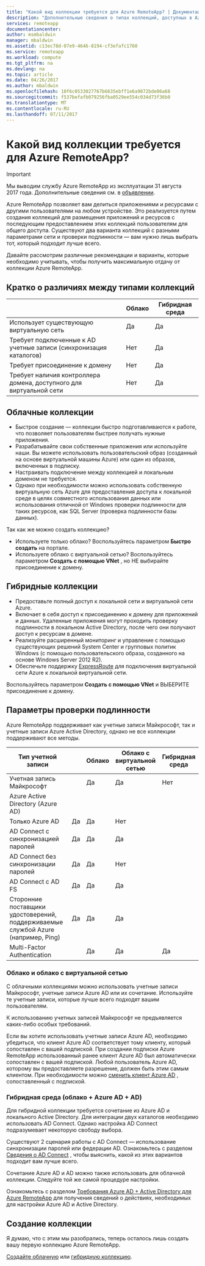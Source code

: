 ```yaml
---
title: "Какой вид коллекции требуется для Azure RemoteApp? | Документация Майкрософт"
description: "Дополнительные сведения о типах коллекций, доступных в Azure RemoteApp."
services: remoteapp
documentationcenter: 
author: msmbaldwin
manager: mbaldwin
ms.assetid: c13ec78d-07e9-4646-8194-cf3efafc1760
ms.service: remoteapp
ms.workload: compute
ms.tgt_pltfrm: na
ms.devlang: na
ms.topic: article
ms.date: 04/26/2017
ms.author: mbaldwin
ms.openlocfilehash: 10f6c0533027767b6635ebff1e6a9872bde06a68
ms.sourcegitcommit: f537befafb079256fba0529ee554c034d73f36b0
ms.translationtype: MT
ms.contentlocale: ru-RU
ms.lasthandoff: 07/11/2017
---
```

# <a name="what-kind-of-collection-do-you-need-for-azure-remoteapp"></a>Какой вид коллекции требуется для Azure RemoteApp?
> [!IMPORTANT]
> Мы выводим службу Azure RemoteApp из эксплуатации 31 августа 2017 года. Дополнительные сведения см. в [объявлении](https://go.microsoft.com/fwlink/?linkid=821148).
> 
> 

Azure RemoteApp позволяет вам делиться приложениями и ресурсами с другими пользователями на любом устройстве. Это реализуется путем создания коллекций для размещения приложений и ресурсов с последующим предоставлением этих коллекций пользователям для общего доступа. Существуют два варианта коллекций с разными параметрами сети и проверки подлинности — вам нужно лишь выбрать тот, который подходит лучше всего.

Давайте рассмотрим различные рекомендации и варианты, которые необходимо учитывать, чтобы получить максимальную отдачу от коллекции Azure RemoteApp. 

## <a name="quick-differences-between-the-collection-types"></a>Кратко о различиях между типами коллекций
|  | Облако | Гибридная среда |
| --- | --- | --- |
| Использует существующую виртуальную сеть |Да |Да |
| Требует подключенные к AD учетные записи (синхронизация каталогов) |Нет |Да |
| Требует присоединение к домену |Нет |Да |
| Требует наличия контроллера домена, доступного для виртуальной сети |Нет |Да |

## <a name="cloud-collections"></a>Облачные коллекции
* Быстрое создание — коллекции быстро подготавливаются к работе, что позволяет пользователям быстрее получать нужные приложения.
* Разрабатывайте свои собственные приложения или используйте наши. Вы можете использовать пользовательский образ (созданный на основе виртуальной машины Azure) или один из образов, включенных в подписку.
* Настраивать подключение между коллекцией и локальным доменом не требуется.
* Однако при необходимости можно использовать собственную виртуальную сеть Azure для предоставления доступа к локальной среде в целях совместного использования данных или использования отличной от Windows проверки подлинности для таких ресурсов, как SQL Server (проверка подлинности базы данных).

Так как же можно создать коллекцию?

* Используете только облако? Воспользуйтесь параметром **Быстро создать** на портале.
* Используете облако с виртуальной сетью? Воспользуйтесь параметром **Создать с помощью VNet** , но НЕ выбирайте присоединение к домену.

## <a name="hybrid-collections"></a>Гибридные коллекции
* Предоставьте полный доступ к локальной сети и виртуальной сети Azure.
* Включает в себя доступ к присоединению к домену для приложений и данных. Удаленные приложения могут проходить проверку подлинности в локальном Active Directory, после чего они получают доступ к ресурсам в домене.
* Реализуйте расширенный мониторинг и управление с помощью существующих решений System Center и групповых политик Windows (с помощью пользовательского образа, созданного на основе Windows Server 2012 R2).
* Обеспечьте поддержку [ExpressRoute](https://azure.microsoft.com/services/expressroute/) для подключения виртуальной сети Azure к локальной виртуальной сети.

Воспользуйтесь параметром **Создать с помощью VNet** и ВЫБЕРИТЕ присоединение к домену.

## <a name="authentication-options"></a>Параметры проверки подлинности
Azure RemoteApp поддерживает как учетные записи Майкрософт, так и учетные записи Azure Active Directory, однако не все коллекции поддерживают все методы. 

| Тип учетной записи |  | Облако | Облако с виртуальной сетью | Гибридная среда |
| --- | --- | --- | --- | --- |
| Учетная запись Майкрософт | |Да |Да |Нет |
| Azure Active Directory (Azure AD) | | | | |
| Только Azure AD |Да |Да |Нет | |
| AD Connect с синхронизацией паролей |Да |Да |Да | |
| AD Connect без синхронизации паролей |Да |Да |Нет | |
| AD Connect с AD FS |Да |Да |Да | |
| Сторонние поставщики удостоверений, поддерживаемые службой Azure (например, Ping) |Да |Да |Да | |
| Multi-Factor Authentication | |Да |Да |Да |

### <a name="cloud-and-cloud--vnet"></a>Облако и облако с виртуальной сетью
С облачными коллекциями можно использовать учетные записи Майкрософт, учетные записи Azure AD или их сочетание. Используйте те учетные записи, которые лучше всего подходят вашим пользователям.

К использованию учетных записей Майкрософт не предъявляется каких-либо особых требований. 

Если вы хотите использовать учетные записи Azure AD, необходимо убедиться, что клиент Azure AD соответствует тому клиенту, который сопоставлен с вашей подпиской. При создании подписки Azure RemoteApp использованный ранее клиент Azure AD был автоматически сопоставлен с вашей подпиской. Любой пользователь Azure AD, которому вы предоставляете разрешение, должен быть этим самым клиентом. При необходимости можно [сменить клиент Azure AD](remoteapp-changetenant.md) , сопоставленный с подпиской.

### <a name="hybrid-or-cloud--azure-ad--ad"></a>Гибридная среда (облако + Azure AD + AD)
Для гибридной коллекции требуется сочетание из Azure AD и локального Active Directory. Для интеграции двух каталогов необходимо использовать AD Connect. Однако настройка AD Connect подразумевает некоторую свободу выбора. 

Существуют 2 сценария работы с AD Connect — использование синхронизации паролей или федерации AD. Ознакомьтесь с разделом [Сведения о AD Connect](../active-directory/active-directory-aadconnect.md) , чтобы выяснить, какой из этих вариантов подходит вам лучше всего.

Сочетание Azure AD и AD можно также использовать для облачной коллекции. Следуйте той же самой процедуре настройки.

Ознакомьтесь с разделом [Требования Azure AD + Active Directory для Azure RemoteApp](remoteapp-ad.md) для получения сведений о действиях, необходимых для настройки Azure AD и Active Directory.

## <a name="go-create-your-collection"></a>Создание коллекции
Я думаю, что с этим мы разобрались, теперь осталось лишь создать вашу первую коллекцию Azure RemoteApp.

[Создайте облачную](remoteapp-create-cloud-deployment.md) или [гибридную коллекцию](remoteapp-create-hybrid-deployment.md).

